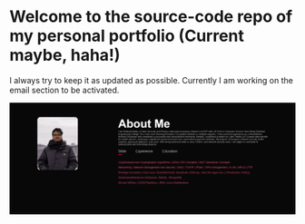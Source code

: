 # Welcome to the source-code repo of my personal portfolio (Current maybe, haha!)
I always try to keep it as updated as possible. Currently I am working on the email section to be activated.



![plot](./images/rdme.png)
